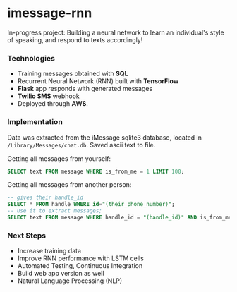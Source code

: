 # imessage-rnn

In-progress project: Building a neural network to learn an individual's style of speaking, and respond to texts accordingly!

### Technologies

* Training messages obtained with **SQL**
* Recurrent Neural Network (RNN) built with **TensorFlow**
* **Flask** app responds with generated messages
* **Twilio SMS** webhook
* Deployed through **AWS**.

### Implementation

Data was extracted from the iMessage sqlite3 database, located in `/Library/Messages/chat.db`. Saved ascii text to file.

Getting all messages from yourself:
```sql
SELECT text FROM message WHERE is_from_me = 1 LIMIT 100;
```

Getting all messages from another person:
```sql
-- gives their handle_id
SELECT * FROM handle WHERE id="(their_phone_number)";
-- use it to extract messages;
SELECT text FROM message WHERE handle_id = "(handle_id)" AND is_from_me = 0;
```

### Next Steps

* Increase training data
* Improve RNN performance with LSTM cells
* Automated Testing, Continuous Integration
* Build web app version as well
* Natural Language Processing (NLP)
